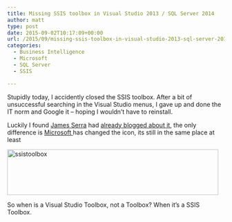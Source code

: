 ```yaml
---
title: Missing SSIS toolbox in Visual Studio 2013 / SQL Server 2014
author: matt
type: post
date: 2015-09-02T10:17:09+00:00
url: /2015/09/missing-ssis-toolbox-in-visual-studio-2013-sql-server-2014/
categories:
  - Business Intelligence
  - Microsoft
  - SQL Server
  - SSIS

---
```

Stupidly today, I accidently closed the SSIS toolbox. After a bit of unsuccessful searching in the Visual Studio menus, I gave up and done the IT norm and Google it &#8211; hoping I wouldn&#8217;t have to reinstall.

Luckily I found <a href="http://www.jamesserra.com/aboutme/" target="_blank" rel="nofollow">James Serra</a> had <a href="http://www.jamesserra.com/archive/2013/01/ssis-2012-empty-toolbox/" target="_blank" rel="nofollow">already blogged about it</a>, the only difference is <a href="http://www.microsoft.com/" target="_blank" rel="nofollow">Microsoft </a>has changed the icon, its still in the same place at least

<a href="//matt40k.uk/img/2015/09/ssistoolbox.png" target="_blank" rel="nofollow"><img class="alignnone wp-image-427 size-full" src="//matt40k.uk/img/2015/09/ssistoolbox.png" alt="ssistoolbox" width="489" height="106" srcset="//matt40k.uk/img/2015/09/ssistoolbox.png 489w, //matt40k.uk/img/2015/09/ssistoolbox-300x65.png 300w" sizes="(max-width: 489px) 100vw, 489px" /></a>

So when is a Visual Studio Toolbox, not a Toolbox? When it&#8217;s a SSIS Toolbox.
